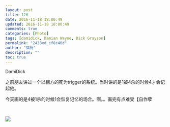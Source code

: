```yaml
---
layout: post
title: 126
date: 2016-11-18 18:00:49
updated: 2016-11-18 18:00:49
comments: true
categories: [Photo]
tags: [damidick, Damian Wayne, Dick Grayson]
permalink: "2433ed_cf8c40d"
author: "猫厨"
description: ""
toc: true
---
```


<p>DamiDick</p> 
<p>之前朋友讲过一个以相方的死为trigger的系统。当时讲的是1被4杀的时候4才会记起他。</p> 
<p>今天画的是4被1杀的时候1会恢复记忆的场合。啊。。画完有点难受【自作孽</p> 
<p><br /></p>

![](https://nos.netease.com/imglf2/img/cVZNdzJtQk9JV2RvcVVyMVN6NHI3bkRHRzZyMGxaSlRteDdnU1RFYWhNdElTbnI2QVlmQ3pRPT0.jpg)